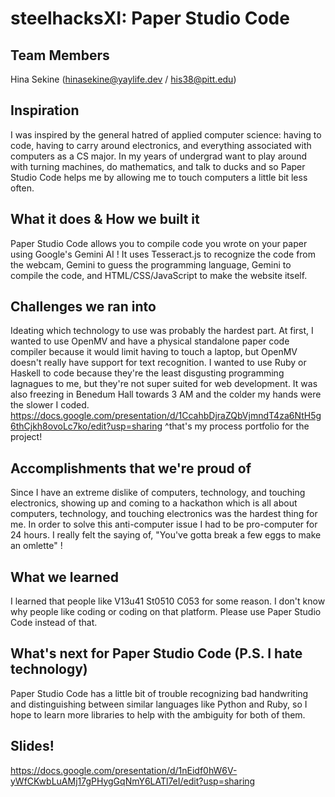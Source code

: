 # steelhacksXI: Paper Studio Code

## Team Members
Hina Sekine (hinasekine@yaylife.dev / his38@pitt.edu)

## Inspiration
I was inspired by the general hatred of applied computer science: having to code, having to carry around electronics, and everything associated with computers as a CS major. In my years of undergrad want to play around with turning machines, do mathematics, and talk to ducks and so Paper Studio Code helps me by allowing me to touch computers a little bit less often. 

## What it does & How we built it
Paper Studio Code allows you to compile code you wrote on your paper using Google's Gemini AI ! It uses Tesseract.js to recognize the code from the webcam, Gemini to guess the programming language, Gemini to compile the code, and HTML/CSS/JavaScript to make the website itself. 

## Challenges we ran into
Ideating which technology to use was probably the hardest part. At first, I wanted to use OpenMV and have a physical standalone paper code compiler because it would limit having to touch a laptop, but OpenMV doesn't really have support for text recognition. I wanted to use Ruby or Haskell to code because they're the least disgusting programming lagnagues to me, but they're not super suited for web development. It was also freezing in Benedum Hall towards 3 AM and the colder my hands were the slower I coded. 
https://docs.google.com/presentation/d/1CcahbDjraZQbVjmndT4za6NtH5g6thCjkh8ovoLc7ko/edit?usp=sharing 
^that's my process portfolio for the project! 

## Accomplishments that we're proud of
Since I have an extreme dislike of computers, technology, and touching electronics, showing up and coming to a hackathon which is all about computers, technology, and touching electronics was the hardest thing for me. In order to solve this anti-computer issue I had to be pro-computer for 24 hours. I really felt the saying of, "You've gotta break a few eggs to make an omlette" ! 

## What we learned
I learned that people like V13u41 St0510 C053 for some reason. I don't know why people like coding or coding on that platform. Please use Paper Studio Code instead of that. 

## What's next for Paper Studio Code (P.S. I hate technology)
Paper Studio Code has a little bit of trouble recognizing bad handwriting and distinguishing between similar languages like Python and Ruby, so I hope to learn more libraries to help with the ambiguity for both of them. 

## Slides! 
https://docs.google.com/presentation/d/1nEidf0hW6V-yWfCKwbLuAMj17gPHygGqNmY6LATl7eI/edit?usp=sharing
